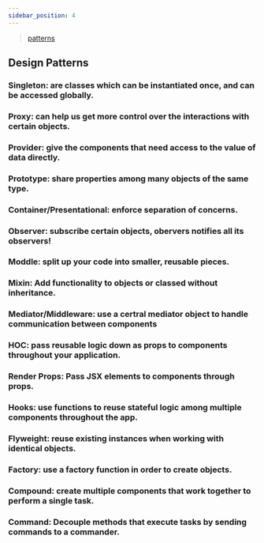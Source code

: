 ```yaml
---
sidebar_position: 4
---
```

> [patterns](https://www.patterns.dev/posts/introduction/)  

## Design Patterns

### Singleton: are classes which can be instantiated once, and can be accessed globally.

### Proxy: can help us get more control over the interactions with certain objects.

### Provider: give the components that need access to the value of data directly.

### Prototype: share properties among many objects of the same type.

### Container/Presentational: enforce separation of concerns.

### Observer: subscribe certain objects, obervers notifies all its observers!

### Moddle: split up your code into smaller, reusable pieces.

### Mixin: Add functionality to objects or classed without inheritance.

### Mediator/Middleware: use a certral mediator object to handle communication between components

### HOC: pass reusable logic down as props to components throughout your application.

### Render Props: Pass JSX elements to components through props.

### Hooks: use functions to reuse stateful logic among multiple components throughout the app.

### Flyweight: reuse existing instances when working with identical objects.

### Factory: use a factory function in order to create objects.

### Compound: create multiple components that work together to perform a single task.

### Command: Decouple methods that execute tasks by sending commands to a commander.